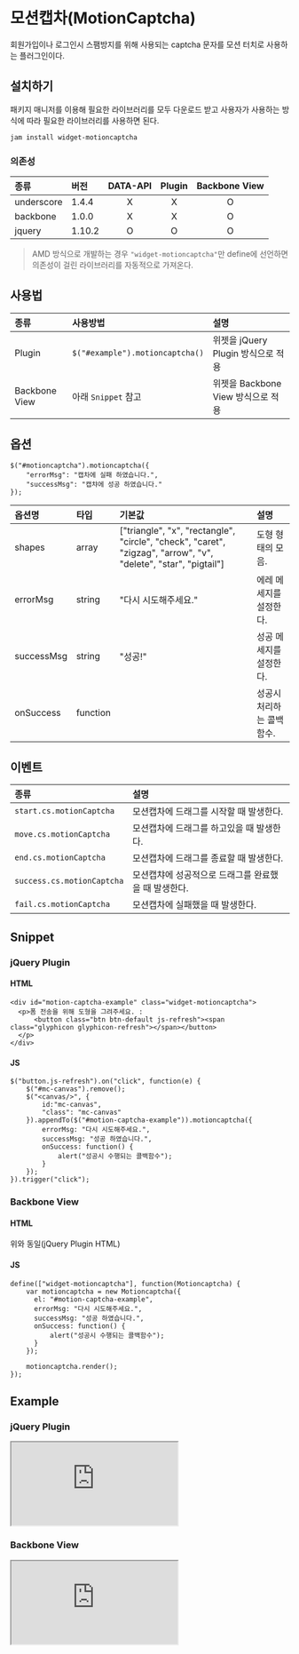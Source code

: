 <!--
{
    "id": 4314,
    "title": "모션캡차(MotionCaptcha)",
    "outline": "회원가입이나 로그인시 스팸방지를 위해 사용되는 captcha 문자를 모션 터치로 사용하는 플러그인이다.",
    "tags": ["widget", "plugin"],
    "order": [4, 3, 14],
    "thumbnail": "4.3.14.motion-captcha.png"
}
-->

# 모션캡차(MotionCaptcha)

회원가입이나 로그인시 스팸방지를 위해 사용되는 captcha 문자를 모션 터치로 사용하는 플러그인이다.

## 설치하기

패키지 매니저를 이용해 필요한 라이브러리를 모두 다운로드 받고 사용자가 사용하는 방식에 따라 필요한 라이브러리를 사용하면 된다.

```
jam install widget-motioncaptcha
```

### 의존성

종류 | 버전 | DATA-API | Plugin | Backbone View
:-- | :-- | :--: | :--: | :--:
underscore | 1.4.4 | X | X | O
backbone | 1.0.0 | X | X | O
jquery | 1.10.2 | O | O | O

> AMD 방식으로 개발하는 경우 `"widget-motioncaptcha"`만 define에 선언하면 의존성이 걸린 라이브러리를 자동적으로 가져온다.

## 사용법

종류 | 사용방법 | 설명
:-- | :-- | :--
Plugin | `$("#example").motioncaptcha()` | 위젯을 jQuery Plugin 방식으로 적용
Backbone View | 아래 `Snippet` 참고| 위젯을 Backbone View 방식으로 적용

## 옵션

```
$("#motioncaptcha").motioncaptcha({
    "errorMsg": "캡차에 실패 하였습니다.",
    "successMsg": "캡챠에 성공 하였습니다."
});
```

옵션명 | 타입 | 기본값 | 설명
:-- | :-- | :-- | :--
shapes | array | ["triangle", "x", "rectangle", "circle", "check", "caret", "zigzag", "arrow", "v", "delete", "star", "pigtail"] | 도형 형태의 모음.
errorMsg | string | "다시 시도해주세요." | 에레 메세지를 설정한다.
successMsg | string | "성공!" | 성공 메세지를 설정한다.
onSuccess | function | | 성공시 처리하는 콜백함수.

## 이벤트

종류 | 설명
:-- | :--
`start.cs.motionCaptcha` | 모션캡차에 드래그를 시작할 때 발생한다.
`move.cs.motionCaptcha` | 모션캡차에 드래그를 하고있을 때 발생한다.
`end.cs.motionCaptcha` | 모션캡차에 드래그를 종료할 때 발생한다.
`success.cs.motionCaptcha` | 모션캡챠에 성공적으로 드래그를 완료했을 때 발생한다.
`fail.cs.motionCaptcha` | 모션캡차에 실패했을 때 발생한다.

## Snippet

### jQuery Plugin

#### HTML

```
<div id="motion-captcha-example" class="widget-motioncaptcha">
  <p>폼 전송을 위해 도형을 그려주세요. :
      <button class="btn btn-default js-refresh"><span class="glyphicon glyphicon-refresh"></span></button>
  </p>
</div>
```

#### JS

```
$("button.js-refresh").on("click", function(e) {
    $("#mc-canvas").remove();
    $("<canvas/>", {
        id:"mc-canvas",
        "class": "mc-canvas"
    }).appendTo($("#motion-captcha-example")).motioncaptcha({
        errorMsg: "다시 시도해주세요.",
        successMsg: "성공 하였습니다.",
        onSuccess: function() {
            alert("성공시 수행되는 콜백함수");
        }
    });
}).trigger("click");
```

### Backbone View
#### HTML
위와 동일(jQuery Plugin HTML)
#### JS
```
define(["widget-motioncaptcha"], function(Motioncaptcha) {
    var motioncaptcha = new Motioncaptcha({
      el: "#motion-captcha-example",
      errorMsg: "다시 시도해주세요.",
      successMsg: "성공 하였습니다.",
      onSuccess: function() {
          alert("성공시 수행되는 콜백함수");
      }
    });

    motioncaptcha.render();
});
```

## Example
### jQuery Plugin
<iframe class="jsbin-livecode" src="http://jsbin.com/oJeyUCe/latest/embed?html,js,output"></iframe>

### Backbone View
<iframe class="jsbin-livecode" src="http://jsbin.com/eRInoPU/latest/embed?html,js,output"></iframe>
